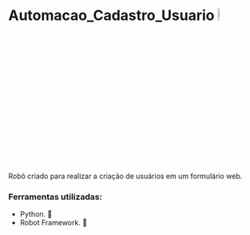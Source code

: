 <h1> Automacao_Cadastro_Usuario <img src = "https://user-images.githubusercontent.com/93302202/227749138-05daf455-7e7b-4047-b370-1fdffdc29084.png" width="7.9%"/></h1>
Robô criado para realizar a criação de usuários em um formulário web. 

### Ferramentas utilizadas:

- Python. 🐍 
- Robot Framework. 🤖



